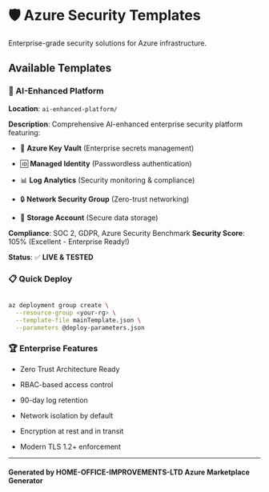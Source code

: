 # 🛡️ Azure Security Templates

Enterprise-grade security solutions for Azure infrastructure.

## Available Templates

### 🚀 AI-Enhanced Platform

**Location**: `ai-enhanced-platform/`

**Description**: Comprehensive AI-enhanced enterprise security platform featuring:

- 🔐 **Azure Key Vault** (Enterprise secrets management)

- 🆔 **Managed Identity** (Passwordless authentication)

- 📊 **Log Analytics** (Security monitoring & compliance)

- 🔒 **Network Security Group** (Zero-trust networking)

- 💾 **Storage Account** (Secure data storage)

**Compliance**: SOC 2, GDPR, Azure Security Benchmark
**Security Score**: 105% (Excellent - Enterprise Ready!)

**Status**: ✅ **LIVE & TESTED**

### 📋 Quick Deploy

```bash

az deployment group create \
  --resource-group <your-rg> \
  --template-file mainTemplate.json \
  --parameters @deploy-parameters.json

```

### 🏆 Enterprise Features

- Zero Trust Architecture Ready

- RBAC-based access control

- 90-day log retention

- Network isolation by default

- Encryption at rest and in transit

- Modern TLS 1.2+ enforcement

---
#### Generated by HOME-OFFICE-IMPROVEMENTS-LTD Azure Marketplace Generator

